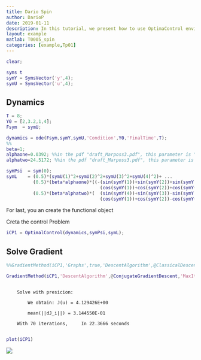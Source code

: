 ```yaml
---
title: Dario Spin
author: DarioP
date: 2019-01-11
description: In this tutorial, we present how to use OptimaControl enviroment to control a consensus that models the complex emergent dynamics over a given network.
layout: example
matlab: T0005_spin
categories: [example,Tp01]
---
```

```matlab
clear;
```

```matlab
syms t
symY = SymsVector('y',4);
symU = SymsVector('u',4);
```

## Dynamics

```matlab
T = 8;
Y0 = [2,3.2,1,4];
Fsym  = symU;

dynamics = ode(Fsym,symY,symU,'Condition',Y0,'FinalTime',T);
%%
beta=1;
alphaone=0.0392; %%in the pdf "draft_Marposs3.pdf", this parameter is "\alpha_1".
alphatwo=24.5172; %%in the pdf "draft_Marposs3.pdf", this parameter is "\alpha_2".

symPsi  = sym(0);
symL    = (0.5)*(symU(1)^2+symU(2)^2+symU(3)^2+symU(4)^2)+ ...
          (0.5)*(beta*alphaone)*((-(sin(symY(1))+sin(symY(2))+sin(symY(3))+sin(symY(4))))^2  + ...
                                   (cos(symY(1))+cos(symY(2))+cos(symY(3))+cos(symY(4)) )^2) + ...
          (0.5)*(beta*alphatwo)*(  (sin(symY(4))+sin(symY(3))-sin(symY(2))-sin(symY(1)) )^2   + ...
                                   (cos(symY(1))+cos(symY(2))-cos(symY(3))-cos(symY(4)) )^2);
```


For last, you an create the functional object


Creta the control Problem

```matlab
iCP1 = OptimalControl(dynamics,symPsi,symL);
```

## Solve Gradient

```matlab
%%GradientMethod(iCP1,'Graphs',true,'DescentAlgorithm',@ClassicalDescent,'DescentParameters',{'LengthStep',1e-1})

GradientMethod(iCP1,'DescentAlgorithm',@ConjugateGradientDescent,'MaxIter',40000,'tol',1e-8)
```


```

    Solve with presicion: 

        We obtain: J(u) = 4.129426E+00

        mean(||dJ_i||) = 3.144550E-01

    With 70 iterations,     In 22.3666 seconds


```

```matlab
plot(iCP1)
```


![]({{site.url}}/{{site.baseurl}}/assets/imgs/Tp01/T0005/copiaRM_01.png)

